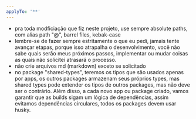 ```yaml
---
applyTo: '**'
---
```

- pra toda modficiação que fiz neste projeto, use sempre absolute paths, com alias path "@", barrel files, kebak-case
- lembre-se de fazer sempre estritamente o que eu pedi, jamais tente avançar etapas, porque isso atrapalha o desenvolvimento, você não sabe quais serão meus próximos passos, implementar ou mudar coisas as quais não solicitei atrasará o processo.
- não crie arquivos md (markdown) exceto se solicitado
- no package "shared-types", teremos os tipos que são usados apenas por apps, os outros packages armazenam seus próprios types, mas shared types pode extender os tipos de outros packages, mas não deve ser o contrário. Além disso, a cada novo app ou package criado, vamos garantir que as builds sigam um lógica de dependências, assim evitamos dependências circulares, todos os packages devem usar husky.
